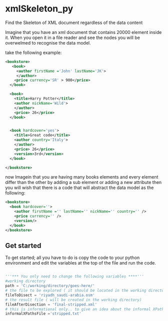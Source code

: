 # xmlSkeleton_py
Find the Skeleton of XML document regardless of the data content

Imagine that you have an xml document that contains 20000 element inside it. When you open it in a file reader and see the nodes you will be overwelmed to recognise the data model.

take the following example:
```xml
<bookstore>
   <book>
     <author firstName ='John' lastName='JK'> 
     </author>
    <price currency='SR' > 900</price>
  </book>

  <book>
    <title>Harry Potter</title>
    <author nickName='Wild'> 
    </author>
    <price> 26</price>
  </book>


  <book hardcover='yes'>
    <title>Great code</title>
    <author country='Italy'> 
    </author>
    <price> 26</price>
    <version>3rd</version>
  </book>

</bookstore>
```

now Imagein that you are having many books elements and every element differ than the other by adding a sub element or adding a new attribute then you will wish that there is a code that will abstract the data model as the following:


```xml
<bookstore>
  <book hardcover=''>
    <author firstName ='' lastName='' nickName='' country='' /> 
    <price currency='' />
    <version/>
  </book>
</bookstore>
```


## Get started

To get started; all you have to do is copy the code to your python environment and edit the variables at the top of the file and run the code.
```python

'''*** You only need to change the following variables ****'''
#working directory
path = 'C:/working/directory/goes-here/'
# the file to be explored ( it should be located in the working directory)
fileToDisect = 'riyadh_saudi-arabia.osm'
# the result file ( will be created in the working directory)
fileAfterDisection = 'final-stripped.xml'
# this is informational only.. to give an idea about the informal XPaths generated
informalXPathsFile ='stripped.txt'
```
